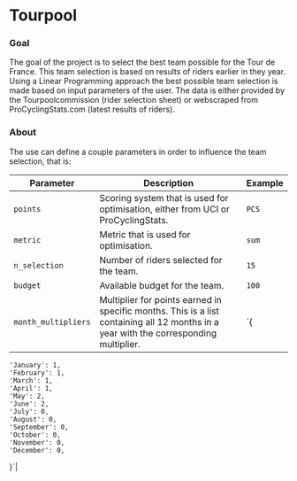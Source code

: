 # Tourpool

### Goal

The goal of the project is to select the best team possible for the Tour de France. This team selection is based on results of riders earlier in they year. Using a Linear Programming approach the best possible team selection is made based on input parameters of the user. The data is either provided by the Tourpoolcommission (rider selection sheet) or webscraped from ProCyclingStats.com (latest results of riders).

### About

The use can define a couple parameters in order to influence the team selection, that is:

|Parameter|Description|Example|
|---|---|---|
|`points`|Scoring system that is used for optimisation, either from UCI or ProCyclingStats.|`PCS`|
|`metric`|Metric that is used for optimisation.|`sum`|
|`n_selection`|Number of riders selected for the team.|`15`|
|`budget`|Available budget for the team.|`100`|
|`month_multipliers`|Multiplier for points earned in specific months. This is a list containing all 12 months in a year with the corresponding multiplier.|`{
    'January': 1,
    'February': 1,
    'March': 1,
    'April': 1,
    'May': 2,
    'June': 2,
    'July': 0,
    'August': 0,
    'September': 0,
    'October': 0,
    'November': 0,
    'December': 0,
}`|
